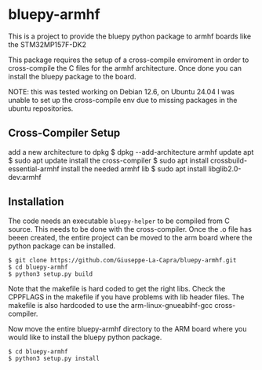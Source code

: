 bluepy-armhf
======

This is a project to provide the bluepy python package to armhf boards like the STM32MP157F-DK2

This package requires the setup of a cross-compile enviroment in order to cross-compile the C files
for the armhf architecture. Once done you can install the bluepy package to the board.

NOTE: this was tested working on Debian 12.6, on Ubuntu 24.04 I was unable to set up the cross-compile env
    due to missing packages in the ubuntu repositories.
    
Cross-Compiler Setup
------------

add a new architecture to dpkg
    $ dpkg --add-architecture armhf
update apt
    $ sudo apt update
install the cross-compiler
    $ sudo apt install crossbuild-essential-armhf
install the needed armhf lib
    $ sudo apt install libglib2.0-dev:armhf

Installation
------------

The code needs an executable `bluepy-helper` to be compiled from C source. This needs to be done
with the cross-compiler. 
Once the .o file has beeen created, the entire project can be moved to the arm board where the 
python package can be installed.

    $ git clone https://github.com/Giuseppe-La-Capra/bluepy-armhf.git
    $ cd bluepy-armhf
    $ python3 setup.py build

Note that the makefile is hard coded to get the right libs.
Check the CPPFLAGS in the makefile if you have problems with lib header files.
The makefile is also hardcoded to use the arm-linux-gnueabihf-gcc cross-compiler.

Now move the entire bluepy-armhf directory to the ARM board where you would like to install the 
bluepy python package.

    $ cd bluepy-armhf
    $ python3 setup.py install
    
